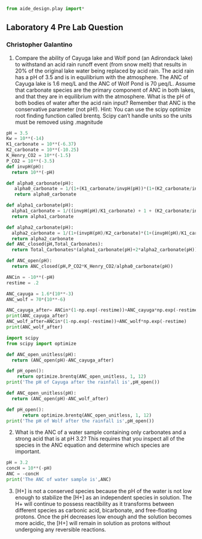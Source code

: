 ```python
from aide_design.play import*
```

## Laboratory 4 Pre Lab Question
### Christopher Galantino

1)	Compare the ability of Cayuga lake and Wolf pond (an Adirondack lake) to withstand an acid rain runoff event (from snow melt) that results in 20% of the original lake water being replaced by acid rain. The acid rain has a pH of 3.5 and is in equilibrium with the atmosphere. The ANC of Cayuga lake is 1.6 meq/L and the ANC of Wolf Pond is 70 µeq/L. Assume that carbonate species are the primary component of ANC in both lakes, and that they are in equilibrium with the atmosphere. What is the pH of both bodies of water after the acid rain input? Remember that ANC is the conservative parameter (not pH!). Hint: You can use the scipy optimize root finding function called brentq. Scipy can’t handle units so the units must be removed using .magnitude

```python
pH = 3.5
Kw = 10**(-14)
K1_carbonate = 10**(-6.37)
K2_carbonate = 10**(-10.25)
K_Henry_CO2 = 10**(-1.5)
P_CO2 = 10**(-3.5)
def invpH(pH):
  return 10**(-pH)

def alpha0_carbonate(pH):
   alpha0_carbonate = 1/(1+(K1_carbonate/invpH(pH))*(1+(K2_carbonate/invpH(pH))))
   return alpha0_carbonate

def alpha1_carbonate(pH):
  alpha1_carbonate = 1/((invpH(pH)/K1_carbonate) + 1 + (K2_carbonate/invpH(pH)))
  return alpha1_carbonate

def alpha2_carbonate(pH):
  alpha2_carbonate = 1/(1+(invpH(pH)/K2_carbonate)*(1+(invpH(pH)/K1_carbonate)))
  return alpha2_carbonate
def ANC_closed(pH,Total_Carbonates):
  return Total_Carbonates*(alpha1_carbonate(pH)+2*alpha2_carbonate(pH)) + Kw/invpH(pH) - invpH(pH)

def ANC_open(pH):
  return ANC_closed(pH,P_CO2*K_Henry_CO2/alpha0_carbonate(pH))

ANCin = -10**(-pH)
restime = .2

ANC_cayuga = 1.6*(10**-3)
ANC_wolf = 70*(10**-6)

ANC_cayuga_after= ANCin*(1-np.exp(-restime))+ANC_cayuga*np.exp(-restime)
print(ANC_cayuga_after)
ANC_wolf_after=ANCin*(1-np.exp(-restime))+ANC_wolf*np.exp(-restime)
print(ANC_wolf_after)

import scipy
from scipy import optimize

def ANC_open_unitless(pH):
  return (ANC_open(pH)-ANC_cayuga_after)

def pH_open():
    return optimize.brentq(ANC_open_unitless, 1, 12)
print('The pH of Cayuga after the rainfall is',pH_open())

def ANC_open_unitless(pH):
  return (ANC_open(pH)-ANC_wolf_after)

def pH_open():
      return optimize.brentq(ANC_open_unitless, 1, 12)
print('The pH of Wolf after the rainfall is',pH_open())
```

2) What is the ANC of a water sample containing only carbonates and a strong acid that is at pH 3.2? This requires that you inspect all of the species in the ANC equation and determine which species are important.

```python
pH = 3.2
concH = 10**(-pH)
ANC = -concH
print('The ANC of water sample is',ANC)
```
3) [H+] is not a conserved species because the pH of the water is not low enough to stabilize the [H+] as an independent species in solution. The H+ will continue to possess reactibility as it transforms between different species as carbonic acid, bicarbonate, and free-floating protons. Once the pH decreases low enough and the solution becomes more acidic, the [H+] will remain in solution as protons without undergoing any reversible reactions.
